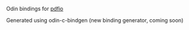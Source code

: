 Odin bindings for [pdfio](https://github.com/michaelrsweet/pdfio)

Generated using odin-c-bindgen (new binding generator, coming soon)